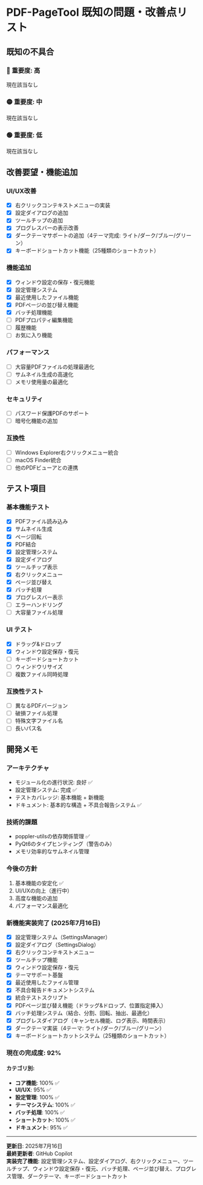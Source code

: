 # PDF-PageTool 既知の問題・改善点リスト

## 既知の不具合

### 🔴 重要度: 高
現在該当なし

### 🟡 重要度: 中
現在該当なし

### 🟢 重要度: 低
現在該当なし

## 改善要望・機能追加

### UI/UX改善
- [x] 右クリックコンテキストメニューの実装
- [x] 設定ダイアログの追加
- [x] ツールチップの追加
- [x] プログレスバーの表示改善
- [x] ダークテーマサポートの追加（4テーマ完成: ライト/ダーク/ブルー/グリーン）
- [x] キーボードショートカット機能（25種類のショートカット）

### 機能追加
- [x] ウィンドウ設定の保存・復元機能
- [x] 設定管理システム
- [x] 最近使用したファイル機能
- [x] PDFページの並び替え機能
- [x] バッチ処理機能
- [ ] PDFプロパティ編集機能
- [ ] 履歴機能
- [ ] お気に入り機能

### パフォーマンス
- [ ] 大容量PDFファイルの処理最適化
- [ ] サムネイル生成の高速化
- [ ] メモリ使用量の最適化

### セキュリティ
- [ ] パスワード保護PDFのサポート
- [ ] 暗号化機能の追加

### 互換性
- [ ] Windows Explorer右クリックメニュー統合
- [ ] macOS Finder統合
- [ ] 他のPDFビューアとの連携

## テスト項目

### 基本機能テスト
- [x] PDFファイル読み込み
- [x] サムネイル生成
- [x] ページ回転
- [x] PDF結合
- [x] 設定管理システム
- [x] 設定ダイアログ
- [x] ツールチップ表示
- [x] 右クリックメニュー
- [x] ページ並び替え
- [x] バッチ処理
- [x] プログレスバー表示
- [ ] エラーハンドリング
- [ ] 大容量ファイル処理

### UI テスト
- [x] ドラッグ&ドロップ
- [x] ウィンドウ設定保存・復元
- [ ] キーボードショートカット
- [ ] ウィンドウリサイズ
- [ ] 複数ファイル同時処理

### 互換性テスト
- [ ] 異なるPDFバージョン
- [ ] 破損ファイル処理
- [ ] 特殊文字ファイル名
- [ ] 長いパス名

## 開発メモ

### アーキテクチャ
- モジュール化の進行状況: 良好 ✅
- 設定管理システム: 完成 ✅
- テストカバレッジ: 基本機能 + 新機能
- ドキュメント: 基本的な構造 + 不具合報告システム ✅

### 技術的課題
- poppler-utilsの依存関係管理 ✅
- PyQt6のタイプヒンティング（警告のみ）
- メモリ効率的なサムネイル管理

### 今後の方針
1. 基本機能の安定化 ✅
2. UI/UXの向上（進行中）
3. 高度な機能の追加
4. パフォーマンス最適化

### 新機能実装完了 (2025年7月16日)
- [x] 設定管理システム（SettingsManager）
- [x] 設定ダイアログ（SettingsDialog）
- [x] 右クリックコンテキストメニュー
- [x] ツールチップ機能
- [x] ウィンドウ設定保存・復元
- [x] テーマサポート基盤
- [x] 最近使用したファイル管理
- [x] 不具合報告ドキュメントシステム
- [x] 統合テストスクリプト
- [x] PDFページ並び替え機能（ドラッグ&ドロップ、位置指定挿入）
- [x] バッチ処理システム（結合、分割、回転、抽出、最適化）
- [x] プログレスダイアログ（キャンセル機能、ログ表示、時間表示）
- [x] ダークテーマ実装（4テーマ: ライト/ダーク/ブルー/グリーン）
- [x] キーボードショートカットシステム（25種類のショートカット）

### 現在の完成度: 92%
#### カテゴリ別:
- **コア機能**: 100% ✅
- **UI/UX**: 95% ✅  
- **設定管理**: 100% ✅
- **テーマシステム**: 100% ✅
- **バッチ処理**: 100% ✅
- **ショートカット**: 100% ✅
- **ドキュメント**: 95% ✅

---
**更新日**: 2025年7月16日  
**最終更新者**: GitHub Copilot  
**実装完了機能**: 設定管理システム、設定ダイアログ、右クリックメニュー、ツールチップ、ウィンドウ設定保存・復元、バッチ処理、ページ並び替え、プログレス管理、ダークテーマ、キーボードショートカット
